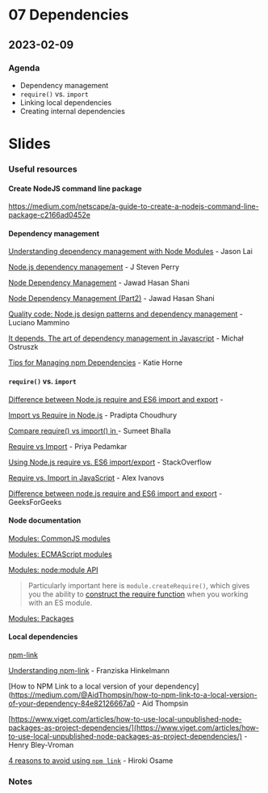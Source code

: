 # 07 Dependencies

## 2023-02-09

### Agenda

- Dependency management
- `require()` vs. `import`
- Linking local dependencies
- Creating internal dependencies

# Slides



### Useful resources

#### Create NodeJS command line package

https://medium.com/netscape/a-guide-to-create-a-nodejs-command-line-package-c2166ad0452e

#### Dependency management

[Understanding dependency management with Node Modules](https://levelup.gitconnected.com/understanding-dependency-management-with-node-modules-1c47bcdee98b) - Jason Lai

[Node.js dependency management](https://developer.ibm.com/tutorials/learn-nodejs-manage-packages-in-your-project/) - J Steven Perry

[Node Dependency Management](https://hexquote.com/nodejs-dependency-management/) - Jawad Hasan Shani

[Node Dependency Management (Part2)](https://hexquote.com/node-dependency-management-part2/) - Jawad Hasan Shani

[Quality code: Node.js design patterns and dependency management](https://sprkl.dev/quality-code-node-js-design-patterns-and-dependency-management/) - Luciano Mammino

[It depends. The art of dependency management in Javascript](https://blog.softwaremill.com/it-depends-the-art-of-dependency-management-in-javascript-f1f9c3cde3f7) - Michał Ostruszk

[Tips for Managing npm Dependencies](https://blog.shiftleft.io/tips-for-managing-npm-dependencies-599fc978f9c2) - Katie Horne

#### `require()` vs. `import`

[Difference between Node.js require and ES6 import and export](https://www.codingninjas.com/codestudio/library/difference-between-node-js-require-and-es6-import-and-export) - 

[Import vs Require in Node.js](https://masteringjs.io/tutorials/node/import-vs-require) - 
Pradipta Choudhury

[Compare require() vs import() in ](https://javascript.plainenglish.io/require-vs-import-in-js-82a7a47671f) - Sumeet Bhalla

[Require vs Import](https://www.educba.com/require-vs-import/) - Priya Pedamkar

[Using Node.js require vs. ES6 import/export](https://stackoverflow.com/questions/31354559/using-node-js-require-vs-es6-import-export) - StackOverflow

[Require vs. Import in JavaScript](https://stackdiary.com/require-vs-import-in-javascript/#:~:text=require%20is%20a%20function%20used,and%20ready%20to%20be%20used.) - Alex Ivanovs

[Difference between node.js require and ES6 import and export](https://www.geeksforgeeks.org/difference-between-node-js-require-and-es6-import-and-export/) - GeeksForGeeks

#### Node documentation

[Modules: CommonJS modules](https://nodejs.org/docs/latest-v18.x/api/modules.html)

[Modules: ECMAScript modules](https://nodejs.org/docs/latest-v18.x/api/esm.html)

[Modules: node:module API](https://nodejs.org/docs/latest-v18.x/api/module.html)

> Particularly important here is `module.createRequire()`, which gives you the ability to [construct the require function](https://nodejs.org/docs/latest-v18.x/api/module.html#modulecreaterequirefilename) when you working with an ES module.

[Modules: Packages](https://nodejs.org/docs/latest-v18.x/api/packages.html)

#### Local dependencies

[npm-link](https://docs.npmjs.com/cli/v8/commands/npm-link)

[Understanding npm-link](https://medium.com/dailyjs/how-to-use-npm-link-7375b6219557) - Franziska Hinkelmann

[How to NPM Link to a local version of your dependency](https://medium.com/@AidThompsin/how-to-npm-link-to-a-local-version-of-your-dependency-84e82126667a0 - Aid Thompsin

[https://www.viget.com/articles/how-to-use-local-unpublished-node-packages-as-project-dependencies/](https://www.viget.com/articles/how-to-use-local-unpublished-node-packages-as-project-dependencies/) - Henry Bley-Vroman

[4 reasons to avoid using `npm link`](https://hirok.io/posts/avoid-npm-link) - Hiroki Osame

### Notes

